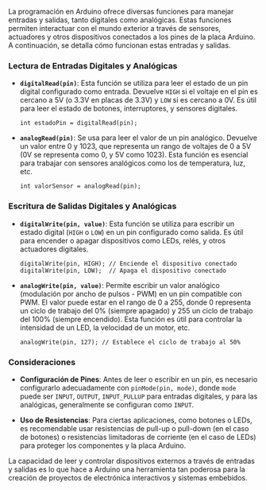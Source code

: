 La programación en Arduino ofrece diversas funciones para manejar entradas y salidas, tanto digitales como analógicas. Estas funciones permiten interactuar con el mundo exterior a través de sensores, actuadores y otros dispositivos conectados a los pines de la placa Arduino. A continuación, se detalla cómo funcionan estas entradas y salidas.
### Lectura de Entradas Digitales y Analógicas

- **`digitalRead(pin)`**: Esta función se utiliza para leer el estado de un pin digital configurado como entrada. Devuelve `HIGH` si el voltaje en el pin es cercano a 5V (o 3.3V en placas de 3.3V) y `LOW` si es cercano a 0V. Es útil para leer el estado de botones, interruptores, y sensores digitales.
  
  ```arduino
  int estadoPin = digitalRead(pin);
  ```

- **`analogRead(pin)`**: Se usa para leer el valor de un pin analógico. Devuelve un valor entre 0 y 1023, que representa un rango de voltajes de 0 a 5V (0V se representa como 0, y 5V como 1023). Esta función es esencial para trabajar con sensores analógicos como los de temperatura, luz, etc.
  
  ```arduino
  int valorSensor = analogRead(pin);
  ```

### Escritura de Salidas Digitales y Analógicas

- **`digitalWrite(pin, value)`**: Esta función se utiliza para escribir un estado digital (`HIGH` o `LOW`) en un pin configurado como salida. Es útil para encender o apagar dispositivos como LEDs, relés, y otros actuadores digitales.
  
  ```arduino
  digitalWrite(pin, HIGH); // Enciende el dispositivo conectado
  digitalWrite(pin, LOW);  // Apaga el dispositivo conectado
  ```

- **`analogWrite(pin, value)`**: Permite escribir un valor analógico (modulación por ancho de pulsos - PWM) en un pin compatible con PWM. El valor puede estar en el rango de 0 a 255, donde 0 representa un ciclo de trabajo del 0% (siempre apagado) y 255 un ciclo de trabajo del 100% (siempre encendido). Esta función es útil para controlar la intensidad de un LED, la velocidad de un motor, etc.
  
  ```arduino
  analogWrite(pin, 127); // Establece el ciclo de trabajo al 50%
  ```

### Consideraciones

- **Configuración de Pines**: Antes de leer o escribir en un pin, es necesario configurarlo adecuadamente con `pinMode(pin, mode)`, donde `mode` puede ser `INPUT`, `OUTPUT`, `INPUT_PULLUP` para entradas digitales, y para las analógicas, generalmente se configuran como `INPUT`.

- **Uso de Resistencias**: Para ciertas aplicaciones, como botones o LEDs, es recomendable usar resistencias de pull-up o pull-down (en el caso de botones) o resistencias limitadoras de corriente (en el caso de LEDs) para proteger los componentes y la placa Arduino.

La capacidad de leer y controlar dispositivos externos a través de entradas y salidas es lo que hace a Arduino una herramienta tan poderosa para la creación de proyectos de electrónica interactivos y sistemas embebidos.